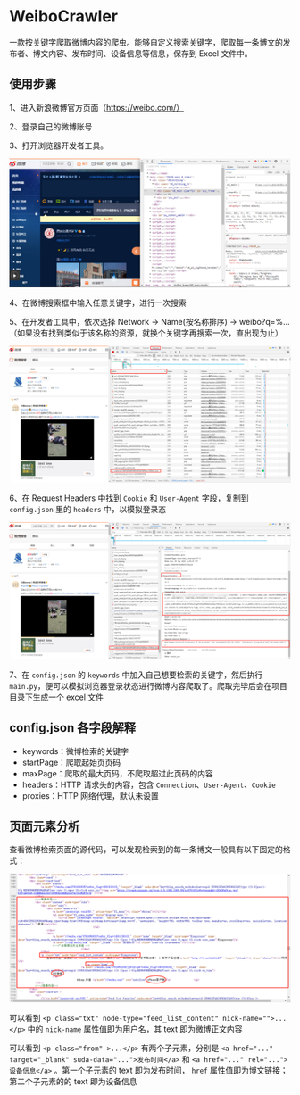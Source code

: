 # WeiboCrawler
一款按关键字爬取微博内容的爬虫。能够自定义搜索关键字，爬取每一条博文的发布者、博文内容、发布时间、设备信息等信息，保存到 Excel 文件中。

## 使用步骤
1、进入新浪微博官方页面（https://weibo.com/）

2、登录自己的微博账号

3、打开浏览器开发者工具。

![](./screenshots/浏览器开发者工具.png)

4、在微博搜索框中输入任意关键字，进行一次搜索

5、在开发者工具中，依次选择 Network -> Name(按名称排序) -> weibo?q=%...（如果没有找到类似于该名称的资源，就换个关键字再搜索一次，直出现为止）

![](./screenshots/请求.png)

6、在 Request Headers 中找到 `Cookie` 和 `User-Agent` 字段，复制到 `config.json` 里的 `headers` 中，以模拟登录态

![](./screenshots/headers.png)

7、在 `config.json` 的 `keywords` 中加入自己想要检索的关键字，然后执行 `main.py`，便可以模拟浏览器登录状态进行微博内容爬取了。爬取完毕后会在项目目录下生成一个 excel 文件

## config.json 各字段解释
* keywords：微博检索的关键字
* startPage：爬取起始页页码
* maxPage：爬取的最大页码，不爬取超过此页码的内容
* headers：HTTP 请求头的内容，包含 `Connection`、`User-Agent`、`Cookie`
* proxies：HTTP 网络代理，默认未设置

## 页面元素分析
查看微博检索页面的源代码，可以发现检索到的每一条博文一般具有以下固定的格式：

![](./screenshots/博文元素.png)

可以看到 `<p class="txt" node-type="feed_list_content" nick-name="">...</p>` 中的 `nick-name` 属性值即为用户名，其 text 即为微博正文内容

可以看到 `<p class="from" >...</p>` 有两个子元素，分别是 `<a href="..." target="_blank" suda-data="...">发布时间</a>` 和 `<a href="..." rel="...">设备信息</a>` 。第一个子元素的 text 即为发布时间， `href` 属性值即为博文链接；第二个子元素的的 text 即为设备信息